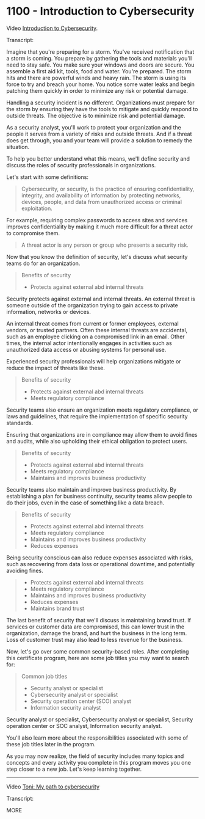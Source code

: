 # 1100 - Introduction to Cybersecurity

Video [Introduction to Cybersecurity](https://www.coursera.org/learn/foundations-of-cybersecurity/lecture/8matF/introduction-to-cybersecurity).

Transcript:

Imagine that you're preparing for a storm. You've received notification that a storm is coming. You prepare by gathering the tools and materials you'll need to stay safe. You make sure your windows and doors are secure. You assemble a first aid kit, tools, food and water. You're prepared. The storm hits and there are powerful winds and heavy rain. The storm is using its force to try and breach your home. You notice some water leaks and begin patching them quickly in order to minimize any risk or potential damage.

Handling a security incident is no different. Organizations must prepare for the storm by ensuring they have the tools to mitigate and quickly respond to outside threats. The objective is to minimize risk and potential damage.

As a security analyst, you'll work to protect your organization and the people it serves from a variety of risks and outside threats. And if a threat does get through, you and your team will provide a solution to remedy the situation.

To help you better understand what this means, we'll define security and discuss the roles of security professionals in organizations.

Let's start with some definitions: 

> Cybersecurity, or security, is the practice of ensuring confidentiality, integrity, and availability of information by protecting networks, devices, people, and data from unauthorized access or criminal exploitation.

For example, requiring complex passwords to access sites and services improves confidentiality by making it much more difficult for a threat actor to compromise them. 

> A threat actor is any person or group who presents a security risk.

Now that you know the definition of security, let's discuss what security teams do for an organization.

> Benefits of security
> - Protects against external abd internal threats

Security protects against external and internal threats. An external threat is someone outside of the organization trying to gain access to private information, networks or devices.

An internal threat comes from current or former employees, external vendors, or trusted partners. Often these internal threats are accidental, such as an employee clicking on a compromised link in an email. Other times, the internal actor intentionally engages in activities such as unauthorized data access or abusing systems for personal use.

Experienced security professionals will help organizations mitigate or reduce the impact of threats like these.

> Benefits of security
> - Protects against external abd internal threats
> - Meets regulatory compliance

Security teams also ensure an organization meets regulatory compliance, or laws and guidelines, that require the implementation of specific security standards.

Ensuring that organizations are in compliance may allow them to avoid fines and audits, while also upholding their ethical obligation to protect users.

> Benefits of security
> - Protects against external abd internal threats
> - Meets regulatory compliance
> - Maintains and improves business productivity

Security teams also maintain and improve business productivity. By establishing a plan for business continuity, security teams allow people to do their jobs, even in the case of something like a data breach.

> Benefits of security
> - Protects against external abd internal threats
> - Meets regulatory compliance
> - Maintains and improves business productivity
> - Reduces expenses

Being security conscious can also reduce expenses associated with risks, such as recovering from data loss or operational downtime, and potentially avoiding fines. 

> - Protects against external abd internal threats
> - Meets regulatory compliance
> - Maintains and improves business productivity
> - Reduces expenses
> - Maintains brand trust

The last benefit of security that we'll discuss is maintaining brand trust. If services or customer data are compromised, this can lower trust in the organization, damage the brand, and hurt the business in the long term. Loss of customer trust may also lead to less revenue for the business.

Now, let's go over some common security-based roles. After completing this certificate program, here are some job titles you may want to search for: 

> Common job titles
> - Security analyst or specialist
> - Cybersecurity analyst or specialist
> - Security operation center (SCO) analyst
> - Information security analyst

Security analyst or specialist, Cybersecurity analyst or specialist, Security operation center or SOC analyst, Information security analyst.

You'll also learn more about the responsibilities associated with some of these job titles later in the program.

As you may now realize, the field of security includes many topics and concepts and every activity you complete in this program moves you one step closer to a new job. Let's keep learning together.

<hr/>

Video [Toni: My path to cybersecurity](https://www.coursera.org/learn/foundations-of-cybersecurity/lecture/TMBZo/toni-my-path-to-cybersecurity)

Transcript:

MORE

